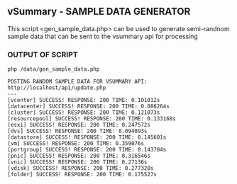 ## vSummary - SAMPLE DATA GENERATOR

This script <gen_sample_data.php> can be used to generate semi-randnom sample data that can be sent to the vsummary api for processing


### OUTPUT OF SCRIPT
```
php /data/gen_sample_data.php

POSTING RANDOM SAMPLE DATA FOR VSUMMARY API: http://localhost/api/update.php
---
[vcenter] SUCCESS! RESPONSE: 200 TIME: 0.101012s
[datacenter] SUCCESS! RESPONSE: 200 TIME: 0.086264s
[cluster] SUCCESS! RESPONSE: 200 TIME: 0.121073s
[resourcepool] SUCCESS! RESPONSE: 200 TIME: 0.133168s
[esxi] SUCCESS! RESPONSE: 200 TIME: 0.247572s
[dvs] SUCCESS! RESPONSE: 200 TIME: 0.094093s
[datastore] SUCCESS! RESPONSE: 200 TIME: 0.145601s
[vm] SUCCESS! RESPONSE: 200 TIME: 0.359076s
[portgroup] SUCCESS! RESPONSE: 200 TIME: 0.143704s
[pnic] SUCCESS! RESPONSE: 200 TIME: 0.316546s
[vnic] SUCCESS! RESPONSE: 200 TIME: 0.27136s
[vdisk] SUCCESS! RESPONSE: 200 TIME: 0.277328s
[folder] SUCCESS! RESPONSE: 200 TIME: 0.175527s
```
